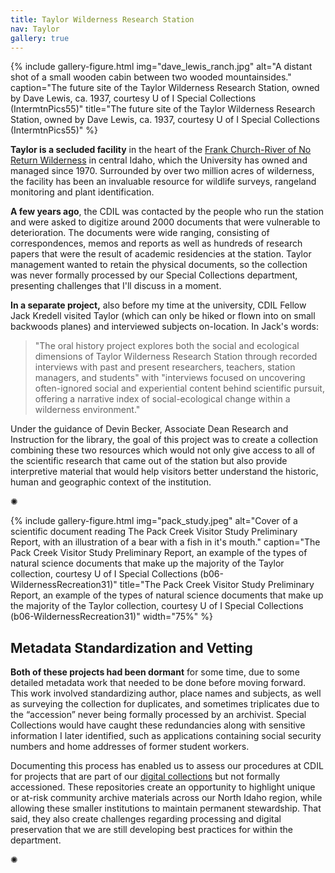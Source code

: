 ```yaml
---
title: Taylor Wilderness Research Station
nav: Taylor
gallery: true
---
```


{% include gallery-figure.html img="dave_lewis_ranch.jpg" alt="A distant shot of a small wooden cabin between two wooded mountainsides." caption="The future site of the Taylor Wilderness Research Station, owned by Dave Lewis, ca. 1937, courtesy U of I Special Collections (IntermtnPics55)" title="The future site of the Taylor Wilderness Research Station, owned by Dave Lewis, ca. 1937, courtesy U of I Special Collections (IntermtnPics55)" %}

**Taylor is a secluded facility** in the heart of the [Frank Church-River of No Return Wilderness](https://www.uidaho.edu/cnr/taylor-wilderness-research-station) in central Idaho, which the University has owned and managed since 1970. Surrounded by over two million acres of wilderness, the facility has been an invaluable resource for wildlife surveys, rangeland monitoring and plant identification. 

**A few years ago**, the CDIL was contacted by the people who run the station and were asked to digitize around 2000 documents that were vulnerable to deterioration. The documents were wide ranging, consisting of correspondences, memos and reports as well as hundreds of research papers that were the result of academic residencies at the station. Taylor management wanted to retain the physical documents, so the collection was never formally processed by our Special Collections department, presenting challenges that I'll discuss in a moment.

**In a separate project,** also before my time at the university, CDIL Fellow Jack Kredell visited Taylor (which can only be hiked or flown into on small backwoods planes) and interviewed subjects on-location. In Jack's words:

<blockquote class="quote">
"The oral history project explores both the social and ecological dimensions of Taylor Wilderness Research Station through recorded interviews with past and present researchers, teachers, station managers, and students" with "interviews focused on uncovering often-ignored social and experiential content behind scientific pursuit, offering a narrative index of social-ecological change within a wilderness environment."
</blockquote>

Under the guidance of Devin Becker, Associate Dean Research and Instruction for the library, the goal of this project was to create a collection combining these two resources which would not only give access to all of the scientific research that came out of the station but also provide interpretive material that would help visitors better understand the historic, human and geographic context of the institution.

<div class="symbol-container">
    <p class="symbol">&#10042;</p>
</div>

{% include gallery-figure.html img="pack_study.jpeg" alt="Cover of a scientific document reading The Pack Creek Visitor Study Preliminary Report, with an illustration of a bear with a fish in it's mouth." caption="The Pack Creek Visitor Study Preliminary Report, an example of the types of natural science documents that make up the majority of the Taylor collection, courtesy U of I Special Collections (b06-WildernessRecreation31)" title="The Pack Creek Visitor Study Preliminary Report, an example of the types of natural science documents that make up the majority of the Taylor collection, courtesy U of I Special Collections (b06-WildernessRecreation31)" width="75%" %}

## Metadata Standardization and Vetting

**Both of these projects had been dormant** for some time, due to some detailed metadata work that needed to be done before moving forward. This work involved standardizing author, place names and subjects, as well as surveying the collection for duplicates, and sometimes triplicates due to the “accession” never being formally processed by an archivist. Special Collections would have caught these redundancies along with sensitive information I later identified, such as applications containing social security numbers and home addresses of former student workers.

Documenting this process has enabled us to assess our procedures at CDIL for projects that are part of our [digital collections](https://www.lib.uidaho.edu/digital/) but not formally accessioned. These repositories create an opportunity to highlight unique or at-risk community archive materials across our North Idaho region, while allowing these smaller institutions to maintain permanent stewardship. That said, they also create challenges regarding processing and digital preservation that we are still developing best practices for within the department.

<div class="symbol-container">
    <p class="symbol">&#10042;</p>
</div>

